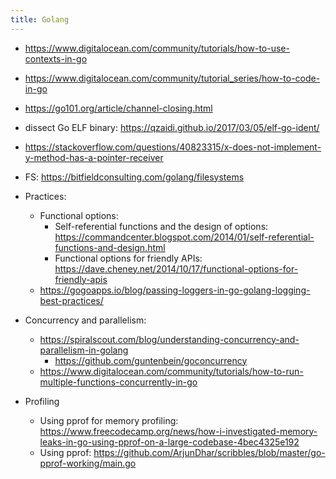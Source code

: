 ```yaml
---
title: Golang
---
```


- https://www.digitalocean.com/community/tutorials/how-to-use-contexts-in-go
- https://www.digitalocean.com/community/tutorial_series/how-to-code-in-go
- https://go101.org/article/channel-closing.html
- dissect Go ELF binary: https://qzaidi.github.io/2017/03/05/elf-go-ident/
- https://stackoverflow.com/questions/40823315/x-does-not-implement-y-method-has-a-pointer-receiver
- FS: https://bitfieldconsulting.com/golang/filesystems

- Practices:
  - Functional options:
    - Self-referential functions and the design of options: https://commandcenter.blogspot.com/2014/01/self-referential-functions-and-design.html
    - Functional options for friendly APIs: https://dave.cheney.net/2014/10/17/functional-options-for-friendly-apis
  - https://gogoapps.io/blog/passing-loggers-in-go-golang-logging-best-practices/

- Concurrency and parallelism:
  - https://spiralscout.com/blog/understanding-concurrency-and-parallelism-in-golang
    - https://github.com/guntenbein/goconcurrency
  - https://www.digitalocean.com/community/tutorials/how-to-run-multiple-functions-concurrently-in-go

- Profiling
  - Using pprof for memory profiling: https://www.freecodecamp.org/news/how-i-investigated-memory-leaks-in-go-using-pprof-on-a-large-codebase-4bec4325e192
  - Using pprof: https://github.com/ArjunDhar/scribbles/blob/master/go-pprof-working/main.go
